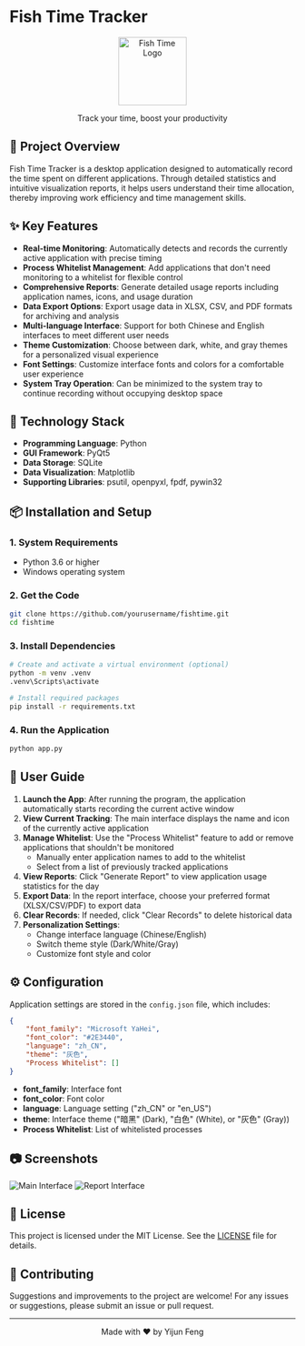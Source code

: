 # Fish Time Tracker

<div align="center">
  <img src="icon/text.png" alt="Fish Time Logo" width="120">
  <br>
  <p>Track your time, boost your productivity</p>
</div>

## 📝 Project Overview

Fish Time Tracker is a desktop application designed to automatically record the time spent on different applications. Through detailed statistics and intuitive visualization reports, it helps users understand their time allocation, thereby improving work efficiency and time management skills.

## ✨ Key Features

- **Real-time Monitoring**: Automatically detects and records the currently active application with precise timing
- **Process Whitelist Management**: Add applications that don't need monitoring to a whitelist for flexible control
- **Comprehensive Reports**: Generate detailed usage reports including application names, icons, and usage duration
- **Data Export Options**: Export usage data in XLSX, CSV, and PDF formats for archiving and analysis
- **Multi-language Interface**: Support for both Chinese and English interfaces to meet different user needs
- **Theme Customization**: Choose between dark, white, and gray themes for a personalized visual experience
- **Font Settings**: Customize interface fonts and colors for a comfortable user experience
- **System Tray Operation**: Can be minimized to the system tray to continue recording without occupying desktop space

## 🔧 Technology Stack

- **Programming Language**: Python
- **GUI Framework**: PyQt5
- **Data Storage**: SQLite
- **Data Visualization**: Matplotlib
- **Supporting Libraries**: psutil, openpyxl, fpdf, pywin32

## 📦 Installation and Setup

### 1. System Requirements

- Python 3.6 or higher
- Windows operating system

### 2. Get the Code

```bash
git clone https://github.com/yourusername/fishtime.git
cd fishtime
```

### 3. Install Dependencies

```bash
# Create and activate a virtual environment (optional)
python -m venv .venv
.venv\Scripts\activate

# Install required packages
pip install -r requirements.txt
```

### 4. Run the Application

```bash
python app.py
```

## 🚀 User Guide

1. **Launch the App**: After running the program, the application automatically starts recording the current active window
2. **View Current Tracking**: The main interface displays the name and icon of the currently active application
3. **Manage Whitelist**: Use the "Process Whitelist" feature to add or remove applications that shouldn't be monitored
   - Manually enter application names to add to the whitelist
   - Select from a list of previously tracked applications
4. **View Reports**: Click "Generate Report" to view application usage statistics for the day
5. **Export Data**: In the report interface, choose your preferred format (XLSX/CSV/PDF) to export data
6. **Clear Records**: If needed, click "Clear Records" to delete historical data
7. **Personalization Settings**:
   - Change interface language (Chinese/English)
   - Switch theme style (Dark/White/Gray)
   - Customize font style and color

## ⚙️ Configuration

Application settings are stored in the `config.json` file, which includes:

```json
{
    "font_family": "Microsoft YaHei",
    "font_color": "#2E3440",
    "language": "zh_CN",
    "theme": "灰色",
    "Process Whitelist": []
}
```

- **font_family**: Interface font
- **font_color**: Font color
- **language**: Language setting ("zh_CN" or "en_US")
- **theme**: Interface theme ("暗黑" (Dark), "白色" (White), or "灰色" (Gray))
- **Process Whitelist**: List of whitelisted processes

## 📷 Screenshots

![Main Interface](https://placeholder.com/image1) 
![Report Interface](https://placeholder.com/image2)

## 📄 License

This project is licensed under the MIT License. See the [LICENSE](LICENSE) file for details.

## 🤝 Contributing

Suggestions and improvements to the project are welcome! For any issues or suggestions, please submit an issue or pull request.

---

<div align="center">
  <p>Made with ❤️ by Yijun Feng</p>
</div>
